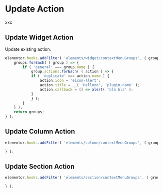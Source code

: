 # Update Action

xxx

## Update Widget Action

Update existing action.

```js {1}
elementor.hooks.addFilter( 'elements/widget/contextMenuGroups', ( groups, view ) => {
	groups.forEach( ( group ) => {
		if ( 'general' === group.name ) {
			group.actions.forEach( ( action ) => {
			if ( 'duplicate' === action.name ) {
				action.icon = 'eicon-alert';
				action.title = __( 'Hellooo', 'plugin-name' );
				action.callback = () => alert( 'bla bla' );
			}
			} );
		}
	} );
	return groups;
} );
```

## Update Column Action

```js {1}
elementor.hooks.addFilter( 'elements/column/contextMenuGroups', ( groups, view ) => {

} );
```

## Update Section Action

```js {1}
elementor.hooks.addFilter( 'elements/section/contextMenuGroups', ( groups, view ) => {

} );
```
